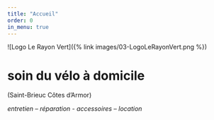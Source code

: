 ```yaml
---
title: "Accueil"
order: 0
in_menu: true
---
```

![Logo Le Rayon Vert]({% link images/03-LogoLeRayonVert.png %}) 

# soin du vélo à domicile
(Saint-Brieuc Côtes d’Armor)

_entretien – réparation - accessoires – location_ 